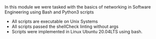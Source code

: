 In this module we were tasked with the basics of networking
in Software Engineering using Bash and Python3 scripts
- All scripts are executable on Unix Systems
- All scripts passed the shellCheck linting without args
- Scripts were implemented in Linux Ubuntu 20.04LTS using bash.
